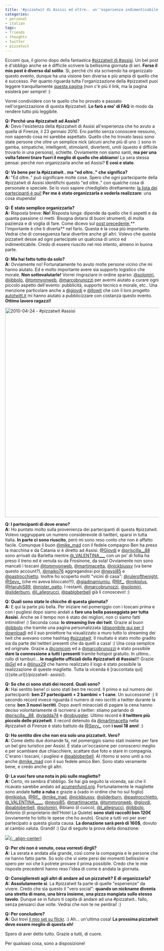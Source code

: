 ```yaml
---
title: '#pizzatwit di Assisi ed oltre.. un''esperienza indimenticabile'
categories:
- personal
- italian
tags:
- friends
- thoughts
- twitter
- pizzatwit
---
```

Eccomi qua, il giorno dopo della fantastica [#pizzatwit di
#assisi]({{site.url}}/pizzatwit-assisi/). Un bel post è d'obbligo
anche se è difficile scrivere la bellissima giornata di ieri. **Forse il mio
post è diverso dal solito**. Si, perché chi sta scrivendo ha organizzato
questo evento, dunque ha una visione ben diversa e più ampia di quello che è
successo. Per quanto riguarda tutta l'organizzazione della #pizzatwit puoi
leggere tranquillamente [questa pagina]({{site.url}}/pizzatwit-assisi/)
(non c'è più il link, ma la pagina esisterà per sempre! :)

Vorrei condividere con te quello che ho provato e passato nell'organizzazione
di questa #pizzatwit. **Lo farò a mo' di FAQ** in modo da rendere tutto più
leggibile.

**Q: Perché una #pizzatwit ad Assisi?**  
**A:** Devo l'esistenza della #pizzatwit di Assisi all'esperienza che ho avuto a quella di Firenze, il 23 gennaio 2010. Ero partito senza conoscere nessuno, non sapendo cosa mi sarebbe aspettato. Quello che ho trovato lassù sono state persone che oltre un semplice nick (alcuni anche più di uno :) sono in gamba, simpatiche, intelligenti, stimolanti, divertenti, umili (questo è difficile trovarlo in una persona), schiette. Ovviamente non siamo santi, **ma per una volta fatemi tirare fuori il meglio di quello che abbiamo**! La sera stessa pensai: perché non organizzarla anche ad Assisi? **E così e stato**.

**Q: Va bene per la #pizzatwit.. ma "ed oltre.." che significa?**  
**A:** "Ed oltre.." può significare molte cose. Spero che ogni partecipante della #pizzatwit di Assisi identifichi questo "ed oltre.." con qualche cosa di personale e speciale. Se lo vuoi sapere chiediglielo direttamente: [la lista dei partecipanti è qui!](http://twitter.com/diegor/pizzatwit-assisi/members) **Per me è stato organizzarla e vederla realizzare**: una cosa stupenda!

**Q: É stato semplice organizzarla?**  
**A:** Risposta breve: **No!** Risposta lunga: dipende da quello che ti aspetti e da quanta passione ci metti. Bisogna dotarsi di buoni strumenti, di molta pazienza e di voglia di fare. Come dicevo sul [post precedente]({{site.url}}/2010/04/15/the-fun-theory-cambiare-in-meglio-divertendosi/),** l'importante è che ti diverta** nel farlo. Questa è la cosa più importante. Vedrai che di conseguenza farai divertire anche gli altri. Volevo che questa pizzatwit desse ad ogni partecipate un qualcosa di unico ed indimenticabile. Credo di essere riuscito nel mio intento, almeno in buona parte.

**Q: Ma hai fatto tutto da solo?**  
**A:** Ovviamente no! Fortunatamente ho avuto molte persone vicino che mi hanno
aiutato. Ed e molto importante avere sia supporto logistico che morale. **Non
sottovalutarle!** Vorrei ringraziare in ordine sparso:
[@solomiri](http://twitter.com/solomiri),
[@jibbolo](http://twitter.com/jibbolo),
[@tommyonweb](http://twitter.com/tommyonweb),
[@marcobrunozzi](http://twitter.com/marcobrunozzi) per avermi aiutato a curare
ogni piccolo aspetto dell'evento: pubblicità, supporto tecnico e morale, etc..
Una menzione particolare anche a [@giovdi](http://twitter.com/giovdi) e
[@llowit](http://twitter.com/llowit) che con il loro progetto
[autotwitt.it](http://www.autotwitt.it/) mi hanno aiutato a pubblicizzare con
costanza questo evento. **Ottimo lavoro ragazzi!**

<a data-flickr-embed="true" data-header="true" data-footer="true"  href="https://www.flickr.com/photos/diegorusso/albums/72157623926944262" title="2010-04-24 - #pizzatwit #assisi"><img src="https://c3.staticflickr.com/5/4063/4550657866_6469d0afa9_b.jpg" width="1024" height="683" alt="2010-04-24 - #pizzatwit #assisi"></a><script async src="//embedr.flickr.com/assets/client-code.js" charset="utf-8"></script>

**Q: I partecipanti di dove erano?**  
**A:** Ho puntato molto sulla provenienza dei partecipanti di questa #pizzatwit.
Volevo raggruppare un numero considerevole di twitteri, sparsi in tutta
Italia. **In parte ci sono riuscito**, però mi sono reso conto che non è
affatto facile. Comunque il buon [@mike_mad](http://twitter.com/mike_mad) con
il fedele compagno Ben ha preso la macchina e da Catania si è diretto ad
Assisi. [@Giovdi](http://twitter.com/giovdi) e
[@priscilla__88](http://twitter.com/priscilla__88) sono arrivati da Barletta
mentre [@\_VALENTINA\_\_\_](http://twitter.com/_VALENTINA___) con un po' di follia
ha preso il treno ed è venuta su da Frosinone, da sola! Ovviamente non sono
mancati i toscani [@tommyonweb](http://twitter.com/tommyonweb),
[@martimacetta](http://twitter.com/martimacetta),
[@nickbiussy](http://twitter.com/nickbiussy) (va bene questo account?),
[@maiko76](http://twitter.com/maiko76) aggregandosi poi
[@neysi85](http://twitter.com/neysi85) e
[@pastrocchietto](http://twitter.com/pastrocchietto). Inoltre ho scoperto
molti "vicini di casa":
[@rulerofthenight](http://twitter.com/rulerofthenight),
[@Sevy_](http://twitter.com/sevy_) (che mi aveva bloccato!!!),
[@giadinamiumiu](http://twitter.com/giadinamiumiu),
[@Rif_](http://twitter.com/Rif_), [@mikiplus](http://twitter.com/mikiplus),
[@HaruhiS89](http://twitter.com/HaruhiS89),
[@mister_gatto](http://twitter.com/mister_gatto). I restanti,
[@marcobrunozzi](http://twitter.com/marcobrunozzi),
[@solomiri](http://twitter.com/solomiri),
[@sliderburn](http://twitter.com/sliderburn),
[@l_allegrucci](http://twitter.com/l_allegrucci),
[@pabloberbell](http://twitter.com/pabloberbell) già li conoscevo! :)

**Q: Quali sono state le chicche di questa giornata?**  
**A:** E qui la parte più bella. Per iniziare nel pomeriggio con i toscani prima
e con i pugliesi dopo siamo andati a **fare una bella passeggiata per tutta
Assisi**. Anche se il tempo non è stato dei migliori, non ci siamo fatti
intimidire! :) Seconda cosa: **lo streaming live dei twit**. Grazie al buon
[@jibbolo](http://twitter.com/jibbolo) che tramite una pagina personalizzata
([disponibile qui per il download]({{site.url}}/files/pizzatwit-live-streaming.zip)) ed il suo
proiettore ha visualizzato a muro tutto lo streaming dei twit che avevano come
hashtag [#pizzatwit](http://search.twitter.com/search?q=pizzatwit). Il
risultato è stato molto gradito sia da parte dei twitteri presenti che da
quelli a casa! :) Una cosa semplice ed originale. Grazie a
[@comcom](http://twitter.com/comcom) ed a
[@marcobrunozzi](http://twitter.com/marcobrunozzi) è stato possibile **dare la
connessione a tutti i presenti** tramite hotspot gratuito. In ultimo.. rullo
di tamburi... **le magliette ufficiali della #pizzatwit di #assisi**!!! Grazie
[@_Gel_](http://twitter.com/_gel_) ed a [@linux29](http://twitter.com/linux29)
che hanno realizzato il logo è stato possibile la realizzazione di queste
magliette. Tutta la vicenda è [raccontata qui]({{site.url}}/pizzatwit-
assisi/).

**Q: So che ci sono stati dei record. Quali sono?**  
**A:** Hai sentito bene! ci sono stati ben tre record. Il primo e sul numero dei
partecipanti: **ben 27 partecipanti + 2 bambini + 1 cane**. Un successone! :)
Il secondo record invece riguarda il numero di neo iscritti a twitter durante
la cena: **ben 3 nuovi iscritti**. Dopo averli minacciati di pagare la cena
hanno deciso volontariamente di iscriversi a twitter: stiamo parlando di
[@priscilla__88](http://twitter.com/priscilla__88),
[@vladda74](http://twitter.com/vladda74) e
[@robjuggler](http://twitter.com/robjuggler). Ultimo record è **il twittero
più piccolo delle pizzetwit**. Il record detenuto da
[@martimacetta](http://twitter.com/martimacetta) nella #pizzatwit di Firenze è
stato battuto da [@Sevy_](http://twitter.com/sevy_), con **i suoi 18 anni**!
:)

**Q: Ho sentito dire che non era solo una pizzatwit. Vero?**  
**A:** Come detto due domande fa, nel pomeriggio siamo stati insieme per fare un
bel giro turistico per Assisi. É stata un'occasione per conoscerci meglio e
per scambiare due chiacchiere, scattare due foto e stare in compagnia. C'erano
i toscani, i pugliesi e [@pabloberbell](http://twitter.com/pabloberbell). Al
ritorno si sono uniti a noi anche [@mike_mad](http://twitter.com/mike_mad) con
il suo fedele amico Ben. Sono stato veramente bene, e credo anche gli altri.

**Q: La vuoi fare una nota in più sulle magliette?**  
**A:** Certo, mi sembra d'obbligo. Se hai già seguito la vicenda, sai che il
ricavato sarebbe andato ad [acumenfund.org](http://www.acumenfund.org).
Fortunatamente le magliette sono andate **tutte a ruba** e grazie a (vado in
ordine che ho sul foglio) @[mikiplus](http://twitter.com/mikiplus),
[@Rif_](http://twitter.com/rif_), [@mike_mad](http://twitter.com/mike_mad),
[@nickbiussy](http://twitter.com/nickbiussy),
[@sliderburn](http://twitter.com/sliderburn),
[@pastrocchietto](http://twitter.com/pastrocchietto),
[@\_VALENTINA\_\_\_\_](http://twitter.com/_VALENTINA___),
[@neysi85](http://twitter.com/neysi85),
[@martimacetta](http://twitter.com/martimacetta),
[@tommyonweb](http://twitter.com/tommyonweb),
[@giovdi](http://twitter.com/giovdi),
[@pabloberbell](http://twitter.com/pabloberbell),
[@solomiri](http://twitter.com/solomiri), Bibiano (il cuoco),
[@l_allegrucci](http://twitter.com/l_allegrucci),
[@jibbolo](http://twitter.com/jibbolo), Antonio (il proprietario dell'Hotel La
Quiete) **sono stati raccolti ben 120€** (ovviamente ho tolto le spese che ho
avuto). Grazie a tutti voi per aver partecipato a questa giusta causa. **La
donazione sarà però di 160$**, dovuto al cambio valuta. Grandi! :) Qui di
seguito la prova della donazione:

[![]({{site.url}}/images/donazione-acumen.png){: .align-center}]({{site.url}}/images/donazione-acumen.png)

**Q: Per chi non è venuto, cosa vorresti dirgli?**  
**A:** La serata e andata alla grande, così come la compagnia e le persone che
ne hanno fatto parte. So solo che vi siete persi dei momenti bellissimi e
spero per voi che li potrete provare il prima possibile. Credo che le mie
risposte precedenti hanno reso l'idea di come è andata la giornata.

**Q: Consiglieresti agli altri di andare ad un pizzatwit? E di organizzarla?**  
**A:** **Assolutamente si**. La #pizzatwit fa parte di quelle "esperienze" da
vivere. Credo che sia questo il "vero social": **quando un nickname diventa
una stretta di mano, una birra insieme, una pizza mangiata sullo stesso
tavolo**. Dunque se in futuro ti capita di andare ad una #pizzatwit.. fallo,
senza pensarci due volte. Vedrai che non te ne pentirai! :)

**Q: Per concludere?**  
**A:** Qui trovi [il mio set su
flickr](http://www.flickr.com/photos/diegorusso/sets/72157623926944262/). :)
Ah... un'ultima cosa! **La prossima pizzatwit deve essere meglio di questa
eh!**

Spero di aver detto tutto. Grazie a tutti, di cuore.

Per qualsiasi cosa, sono a disposizione!
